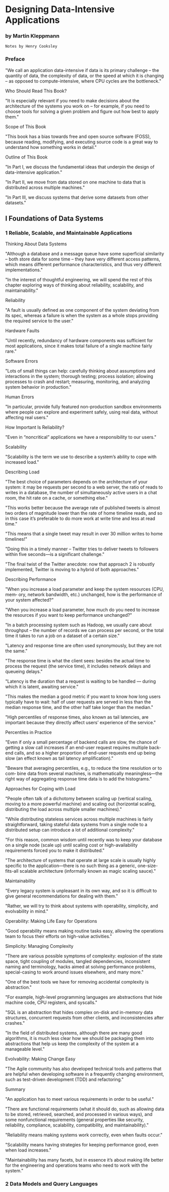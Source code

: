# Designing Data-Intensive Applications

### by Martin Kleppmann

`Notes by Henry Cooksley`

### Preface

"We call an application data-intensive if data is its primary challenge – the quantity of data, the complexity of data, or the speed at which it is changing – as opposed to compute-intensive, where CPU cycles are the bottleneck."

Who Should Read This Book?

"It is especially relevant if you need to make decisions about the architecture of the systems you work on – for example, if you need to choose tools for solving a given problem and figure out how best to apply them."

Scope of This Book

"This book has a bias towards free and open source software (FOSS), because reading, modifying, and executing source code is a great way to understand how something works in detail."

Outline of This Book

"In Part I, we discuss the fundamental ideas that underpin the design of data-intensive application."

"In Part II, we move from data stored on one machine to data that is distributed across multiple machines."

"In Part III, we discuss systems that derive some datasets from other datasets."

## I Foundations of Data Systems

### 1 Reliable, Scalable, and Maintainable Applications

Thinking About Data Systems

"Although a database and a message queue have some superficial similarity – both store data for some time – they have very different access patterns, which means different performance characteristics, and thus very different implementations."

"In the interest of thoughtful engineering, we will spend the rest of this chapter exploring ways of thinking about reliability, scalability, and maintainability."

Reliability

"A fault is usually defined as one component of the system deviating from its spec, whereas a failure is when the system as a whole stops providing the required service to the user."

Hardware Faults

"Until recently, redundancy of hardware components was sufficient for most applications, since it makes total failure of a single machine fairly rare."

Software Errors

"Lots of small things can help: carefully thinking about assumptions and interactions in the system; thorough testing; process isolation; allowing processes to crash and restart; measuring, monitoring, and analyzing system behavior in production."

Human Errors

"In particular, provide fully featured non-production sandbox environments where people can explore and experiment safely, using real data, without affecting real users."

How Important Is Reliability?

"Even in “noncritical” applications we have a responsibility to our users."

Scalability

"Scalability is the term we use to describe a system’s ability to cope with increased load."

Describing Load

"The best choice of parameters depends on the architecture of your system: it may be requests per second to a web server, the ratio of reads to writes in a database, the number of simultaneously active users in a chat room, the hit rate on a cache, or something else."

"This works better because the average rate of published tweets is almost two orders of magnitude lower than the rate of home timeline reads, and so in this case it’s preferable to do more work at write time and less at read time."

"This means that a single tweet may result in over 30 million writes to home timelines!"

"Doing this in a timely manner – Twitter tries to deliver tweets to followers within five seconds—is a significant challenge."

"The final twist of the Twitter anecdote: now that approach 2 is robustly implemented, Twitter is moving to a hybrid of both approaches."

Describing Performance

"When you increase a load parameter and keep the system resources (CPU, mem‐ ory, network bandwidth, etc.) unchanged, how is the performance of your system affected?"

"When you increase a load parameter, how much do you need to increase the resources if you want to keep performance unchanged?"

"In a batch processing system such as Hadoop, we usually care about throughput – the number of records we can process per second, or the total time it takes to run a job on a dataset of a certain size."

"Latency and response time are often used synonymously, but they are not the same."

"The response time is what the client sees: besides the actual time to process the request (the service time), it includes network delays and queueing delays."

"Latency is the duration that a request is waiting to be handled — during which it is latent, awaiting service."

"This makes the median a good metric if you want to know how long users typically have to wait: half of user requests are served in less than the median response time, and the other half take longer than the median."

"High percentiles of response times, also known as tail latencies, are important because they directly affect users’ experience of the service."

Percentiles in Practice

"Even if only a small percentage of backend calls are slow, the chance of getting a slow call increases if an end-user request requires multiple back‐ end calls, and so a higher proportion of end-user requests end up being slow (an effect known as tail latency amplification)."

"Beware that averaging percentiles, e.g., to reduce the time resolution or to com‐ bine data from several machines, is mathematically meaningless—the right way of aggregating response time data is to add the histograms."

Approaches for Coping with Load

"People often talk of a dichotomy between scaling up (vertical scaling, moving to a more powerful machine) and scaling out (horizontal scaling, distributing the load across multiple smaller machines)."

"While distributing stateless services across multiple machines is fairly straightforward, taking stateful data systems from a single node to a distributed setup can introduce a lot of additional complexity."

"For this reason, common wisdom until recently was to keep your database on a single node (scale up) until scaling cost or high-availability requirements forced you to make it distributed."

"The architecture of systems that operate at large scale is usually highly specific to the application—there is no such thing as a generic, one-size-fits-all scalable architecture (informally known as magic scaling sauce)."

Maintainability

"Every legacy system is unpleasant in its own way, and so it is difficult to give general recommendations for dealing with them."

"Rather, we will try to think about systems with operability, simplicity, and evolvability in mind."

Operability: Making Life Easy for Operations

"Good operability means making routine tasks easy, allowing the operations team to focus their efforts on high-value activities."

Simplicity: Managing Complexity

"There are various possible symptoms of complexity: explosion of the state space, tight coupling of modules, tangled dependencies, inconsistent naming and terminology, hacks aimed at solving performance problems, special-casing to work around issues elsewhere, and many more."

"One of the best tools we have for removing accidental complexity is abstraction."

"For example, high-level programming languages are abstractions that hide machine code, CPU registers, and syscalls."

"SQL is an abstraction that hides complex on-disk and in-memory data structures, concurrent requests from other clients, and inconsistencies after crashes."

"In the field of distributed systems, although there are many good algorithms, it is much less clear how we should be packaging them into abstractions that help us keep the complexity of the system at a manageable level."

Evolvability: Making Change Easy

"The Agile community has also developed technical tools and patterns that are helpful when developing software in a frequently changing environment, such as test-driven development (TDD) and refactoring."

Summary

"An application has to meet various requirements in order to be useful."

"There are functional requirements (what it should do, such as allowing data to be stored, retrieved, searched, and processed in various ways), and some nonfunctional requirements (general properties like security, reliability, compliance, scalability, compatibility, and maintainability)."

"Reliability means making systems work correctly, even when faults occur."

"Scalability means having strategies for keeping performance good, even when load increases."

"Maintainability has many facets, but in essence it’s about making life better for the engineering and operations teams who need to work with the system."

### 2 Data Models and Query Languages

